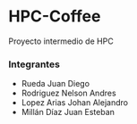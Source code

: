 ﻿# HPC-Coffee

Proyecto intermedio de HPC
### Integrantes 

- Rueda Juan Diego 
- Rodriguez Nelson Andres 
- Lopez Arias Johan Alejandro 
- Millán Díaz Juan Esteban
